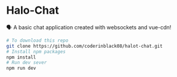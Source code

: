 # Halo-Chat

🗣 A basic chat application created with websockets and vue-cdn!

``` bash 
# To download this repo
git clone https://github.com/coderinblack08/halot-chat.git
# Install npm packages
npm install
# Run dev sever
npm run dev
```